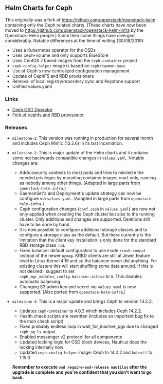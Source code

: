 ## Helm Charts for Ceph

This originally was a fork of https://github.com/openstack/openstack-helm
containing only the Ceph related charts.  (These charts have now been moved
to https://github.com/openstack/openstack-helm-infra by the Openstack-Helm
people.) Since then some things have diverged considerably. Notable differences
at the time of writing (30/08/2019):

 - Uses a Kubernetes operator for the OSDs
 - Uses ceph-volume and only supports BlueStore
 - Uses CentOS 7 based images from the `ceph-container` project
 - `ceph-config-helper` image is based on `ceph/daemon-base`
 - Use of Ceph's new centralized configuration management
 - Update of CephFS and RBD provisioners
 - Removal of local registry/repository sync and Keystone support
 - Unified values.yaml

### Links

* [Ceph OSD Operator](https://github.com/elemental-lf/ceph-osd-operator/)
* [Fork of cephfs and RBD provisioner](https://github.com/elemental-lf/external-storage)

### Releases

* `milestone-1`: This version was running in production for several month and includes Ceph Mimic (13.2.6) in
  its last incarnation.
* `milestone-2`: This is major update of the Helm charts and it contains some not backwards compatible changes in
  `values.yaml`. Notable changes are:
    * Adds security contexts to most pods and tries to minimize the needed privileges by mounting container images
    read-only, running as nobody among other things. (Adapted in large parts from `openstack-helm-infra`.)
    * DaemonSet's and Deployment's update strategy can now be configure via `values.yaml`. (Adapted in large parts
    from `openstack-helm-infra`.)
    * Ceph configuration changes  (`conf.ceph` in `values.yaml`) are now not only applied when creating the Ceph
      cluster but also to the running cluster. Only additions and changes are supported. Deletions still have to be done
      by hand.
    * It is now possible to configure additional storage classes and to configure a storage class as the default. But
      there currently is the limitation that the client key installation is only done for the standard RBD storage
      class `rbd`.
    * Fixed balancer default configuration to use mode `crush-compat` instead of the newer `upmap`. KRBD clients are
      still at Jewel feature level in Linux Kernel 4.19 and so the balancer never did anything. For existing clusters
      this will start shuffling some data around. If this is not desired I suggest to set
      `ceph_mgr_modules_config.balancer.active` to `0`. This disables automatic balancing.
    * Changing S3 admin key and secret via `values.yaml` is now supported. (Also ported from `openstack-helm-infra`.)
* `milestone-3`: This is a major update and brings Ceph to version 14.2.2.
    * Updates `ceph-container` to 4.0.3 which includes Ceph 14.2.2.
    * Health check scripts are rewritten (includes an important bug fix to the mon check script)
    * Fixed probably endless loop in wait_for_inactive_pgs due to changed `ceph pg ls` output.
    * Enabled messenger v2 protocol for all components
    * Updated locking logic for OSD block devices, Nautilus does the locking internally now
    * Updated `ceph-config-helper` image: Ceph to 14.2.2 and `kubectl` to 1.15.3
  
  **Remember to execute `osd require-osd-release nautilus` after the upgrade is complete and you're confident that you
    don't want to go back.**
